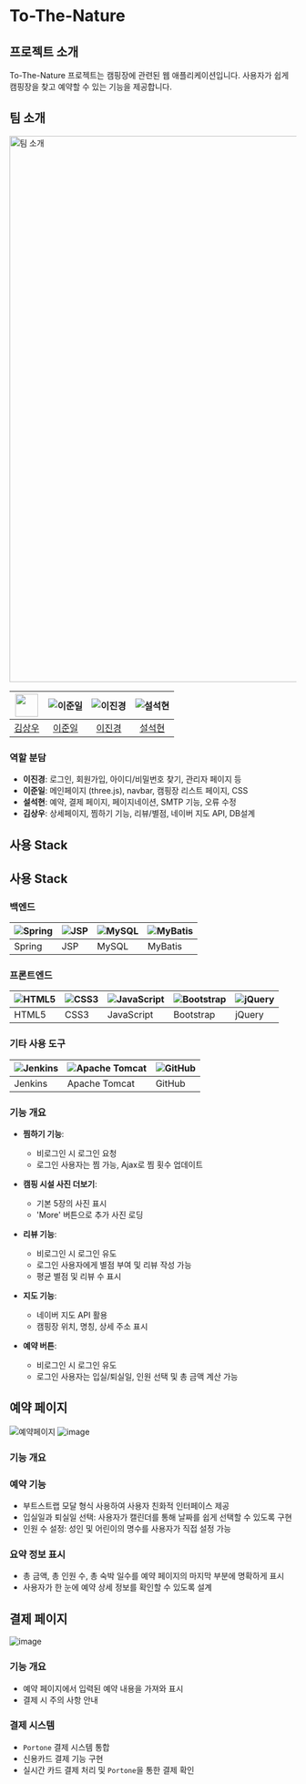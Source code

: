 # To-The-Nature

## 프로젝트 소개
To-The-Nature 프로젝트는 캠핑장에 관련된 웹 애플리케이션입니다. 사용자가 쉽게 캠핑장을 찾고 예약할 수 있는 기능을 제공합니다.

## 팀 소개
<img width="959" alt="팀 소개" src="https://github.com/xiexiehanoi/To-The-Nature/assets/123315364/98e4186c-6841-4618-9eb0-9319352ecc8c">



| <img src="https://github.com/xiexiehanoi/To-The-Nature/assets/123315364/d03cfffe-1db3-4a25-a287-615b9a872f36" width="40"> | ![이준일](https://github.com/GaleRhee.png?size=40) | ![이진경](https://github.com/w0wjk13.png?size=40) | ![설석현](https://github.com/tjftjrgus777.png?size=40) |
|:----------------------------------------------------------------------------------------------------------------------:|:------------------------------------------------:|:------------------------------------------------:|:----------------------------------------------------:|
| [김상우](https://github.com/xiexiehanoi)                                                                                | [이준일](https://github.com/GaleRhee)             | [이진경](https://github.com/w0wjk13)               | [설석현](https://github.com/tjftjrgus777)             |



### 역할 분담
- **이진경**: 로그인, 회원가입, 아이디/비밀번호 찾기, 관리자 페이지 등
- **이준일**: 메인페이지 (three.js), navbar, 캠핑장 리스트 페이지, CSS
- **설석현**: 예약, 결제 페이지, 페이지네이션, SMTP 기능, 오류 수정
- **김상우**: 상세페이지, 찜하기 기능, 리뷰/별점, 네이버 지도 API, DB설계

## 사용 Stack

## 사용 Stack

### 백엔드
| ![Spring](https://img.shields.io/badge/Spring-6DB33F?style=for-the-badge&logo=spring&logoColor=white) | ![JSP](https://img.shields.io/badge/Java-007396?style=for-the-badge&logo=java&logoColor=white) | ![MySQL](https://img.shields.io/badge/MySQL-4479A1?style=for-the-badge&logo=mysql&logoColor=white) | ![MyBatis](https://img.shields.io/badge/MyBatis-FF0000?style=for-the-badge&logo=mybatis&logoColor=white) |
| ----------------------------------------------------------------------------------------------------- | --------------------------------------------------------------------------------------------------- | -------------------------------------------------------------------------------------------------- | --------------------------------------------------------------------------------------------------- |
| Spring                                                                                                | JSP                                                                                          | MySQL                                                                                              | MyBatis                                                                                             |

### 프론트엔드
| ![HTML5](https://img.shields.io/badge/HTML5-E34F26?style=for-the-badge&logo=html5&logoColor=white) | ![CSS3](https://img.shields.io/badge/CSS3-1572B6?style=for-the-badge&logo=css3&logoColor=white) | ![JavaScript](https://img.shields.io/badge/JavaScript-F7DF1E?style=for-the-badge&logo=javascript&logoColor=black) | ![Bootstrap](https://img.shields.io/badge/Bootstrap-7952B3?style=for-the-badge&logo=bootstrap&logoColor=white) | ![jQuery](https://img.shields.io/badge/jQuery-0769AD?style=for-the-badge&logo=jquery&logoColor=white) |
| ----------------------------------------------------------------------------------------------------- | -------------------------------------------------------------------------------------------------- | -------------------------------------------------------------------------------------------------------- | ------------------------------------------------------------------------------------------------------- | ------------------------------------------------------------------------------------------------------ |
| HTML5                                                                                                 | CSS3                                                                                                | JavaScript                                                                                              | Bootstrap                                                                                               | jQuery                                                                                                  |

### 기타 사용 도구
| ![Jenkins](https://img.shields.io/badge/Jenkins-D24939?style=for-the-badge&logo=jenkins&logoColor=white) | ![Apache Tomcat](https://img.shields.io/badge/Apache%20Tomcat-F8DC75?style=for-the-badge&logo=apachetomcat&logoColor=black) | ![GitHub](https://img.shields.io/badge/GitHub-181717?style=for-the-badge&logo=github&logoColor=white) |
| ---------------------------------------------------------------------------------------------------------------- | -------------------------------------------------------------------------------------------------------- | --------------------------------------------------------------------------------------------------- |
| Jenkins                                                                                                          | Apache Tomcat                                                                                            | GitHub                                                                                               |

### 기능 개요

- **찜하기 기능**: 
  - 비로그인 시 로그인 요청
  - 로그인 사용자는 찜 가능, Ajax로 찜 횟수 업데이트

- **캠핑 시설 사진 더보기**: 
  - 기본 5장의 사진 표시
  - 'More' 버튼으로 추가 사진 로딩

- **리뷰 기능**: 
  - 비로그인 시 로그인 유도
  - 로그인 사용자에게 별점 부여 및 리뷰 작성 가능
  - 평균 별점 및 리뷰 수 표시

- **지도 기능**: 
  - 네이버 지도 API 활용
  - 캠핑장 위치, 명칭, 상세 주소 표시

- **예약 버튼**: 
  - 비로그인 시 로그인 유도
  - 로그인 사용자는 입실/퇴실일, 인원 선택 및 총 금액 계산 가능

## 예약 페이지
![예약페이지](https://github.com/xiexiehanoi/To-The-Nature/assets/123315364/cf7a92f6-3937-4d80-a61e-2939f2a73631)
![image](https://github.com/xiexiehanoi/To-The-Nature/assets/123315364/327d5d47-e435-4e61-8f3d-8e9e0311ddaf)

### 기능 개요

### 예약 기능
- 부트스트랩 모달 형식 사용하여 사용자 친화적 인터페이스 제공
- 입실일과 퇴실일 선택: 사용자가 캘린더를 통해 날짜를 쉽게 선택할 수 있도록 구현
- 인원 수 설정: 성인 및 어린이의 명수를 사용자가 직접 설정 가능

### 요약 정보 표시
- 총 금액, 총 인원 수, 총 숙박 일수를 예약 페이지의 마지막 부분에 명확하게 표시
- 사용자가 한 눈에 예약 상세 정보를 확인할 수 있도록 설계

## 결제 페이지
![image](https://github.com/xiexiehanoi/To-The-Nature/assets/123315364/5237bfb5-b19d-4e9f-a3c0-c6dce73a202e)

### 기능 개요
- 예약 페이지에서 입력된 예약 내용을 가져와 표시
- 결제 시 주의 사항 안내

### 결제 시스템
- `Portone` 결제 시스템 통합
- 신용카드 결제 기능 구현
- 실시간 카드 결제 처리 및 `Portone`을 통한 결제 확인

